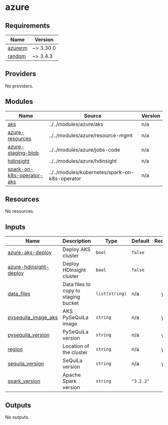 # azure

<!-- BEGINNING OF PRE-COMMIT-TERRAFORM DOCS HOOK -->
## Requirements

| Name | Version |
|------|---------|
| <a name="requirement_azurerm"></a> [azurerm](#requirement\_azurerm) | ~> 3.30.0 |
| <a name="requirement_random"></a> [random](#requirement\_random) | ~> 3.4.3 |

## Providers

No providers.

## Modules

| Name | Source | Version |
|------|--------|---------|
| <a name="module_aks"></a> [aks](#module\_aks) | ../../modules/azure/aks | n/a |
| <a name="module_azure-resources"></a> [azure-resources](#module\_azure-resources) | ../../modules/azure/resource-mgmt | n/a |
| <a name="module_azure-staging-blob"></a> [azure-staging-blob](#module\_azure-staging-blob) | ../../modules/azure/jobs-code | n/a |
| <a name="module_hdinsight"></a> [hdinsight](#module\_hdinsight) | ../../modules/azure/hdinsight | n/a |
| <a name="module_spark-on-k8s-operator-aks"></a> [spark-on-k8s-operator-aks](#module\_spark-on-k8s-operator-aks) | ../../modules/kubernetes/spark-on-k8s-operator | n/a |

## Resources

No resources.

## Inputs

| Name | Description | Type | Default | Required |
|------|-------------|------|---------|:--------:|
| <a name="input_azure-aks-deploy"></a> [azure-aks-deploy](#input\_azure-aks-deploy) | Deploy AKS cluster | `bool` | `false` | no |
| <a name="input_azure-hdinsight-deploy"></a> [azure-hdinsight-deploy](#input\_azure-hdinsight-deploy) | Deploy HDInsight cluster | `bool` | `false` | no |
| <a name="input_data_files"></a> [data\_files](#input\_data\_files) | Data files to copy to staging bucket | `list(string)` | n/a | yes |
| <a name="input_pysequila_image_aks"></a> [pysequila\_image\_aks](#input\_pysequila\_image\_aks) | AKS PySeQuiLa image | `string` | n/a | yes |
| <a name="input_pysequila_version"></a> [pysequila\_version](#input\_pysequila\_version) | PySeQuiLa version | `string` | n/a | yes |
| <a name="input_region"></a> [region](#input\_region) | Location of the cluster | `string` | n/a | yes |
| <a name="input_sequila_version"></a> [sequila\_version](#input\_sequila\_version) | SeQuiLa version | `string` | n/a | yes |
| <a name="input_spark_version"></a> [spark\_version](#input\_spark\_version) | Apache Spark version | `string` | `"3.2.2"` | no |

## Outputs

No outputs.
<!-- END OF PRE-COMMIT-TERRAFORM DOCS HOOK -->
